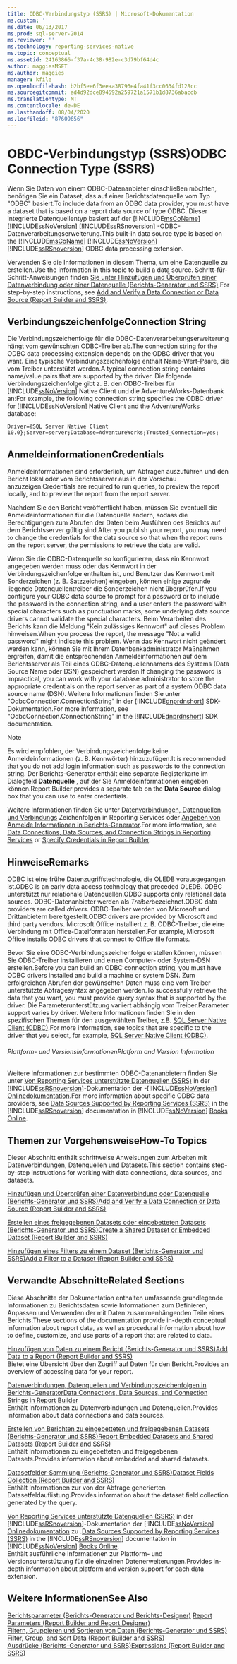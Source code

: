 ```yaml
---
title: ODBC-Verbindungstyp (SSRS) | Microsoft-Dokumentation
ms.custom: ''
ms.date: 06/13/2017
ms.prod: sql-server-2014
ms.reviewer: ''
ms.technology: reporting-services-native
ms.topic: conceptual
ms.assetid: 24163866-f37a-4c38-982e-c3d79bf64d4c
author: maggiesMSFT
ms.author: maggies
manager: kfile
ms.openlocfilehash: b2bf5ee6f3eeaa38796e4fa41f3cc0634fd128cc
ms.sourcegitcommit: ad4d92dce894592a259721a1571b1d8736abacdb
ms.translationtype: MT
ms.contentlocale: de-DE
ms.lasthandoff: 08/04/2020
ms.locfileid: "87609656"
---
```

# <a name="odbc-connection-type-ssrs"></a><span data-ttu-id="17049-102">OBDC-Verbindungstyp (SSRS)</span><span class="sxs-lookup"><span data-stu-id="17049-102">ODBC Connection Type (SSRS)</span></span>
  <span data-ttu-id="17049-103">Wenn Sie Daten von einem ODBC-Datenanbieter einschließen möchten, benötigen Sie ein Dataset, das auf einer Berichtsdatenquelle vom Typ "ODBC" basiert.</span><span class="sxs-lookup"><span data-stu-id="17049-103">To include data from an ODBC data provider, you must have a dataset that is based on a report data source of type ODBC.</span></span> <span data-ttu-id="17049-104">Dieser integrierte Datenquellentyp basiert auf der [!INCLUDE[msCoName](../../includes/msconame-md.md)] [!INCLUDE[ssNoVersion](../../includes/ssnoversion-md.md)] [!INCLUDE[ssRSnoversion](../../includes/ssrsnoversion-md.md)] -ODBC-Datenverarbeitungserweiterung.</span><span class="sxs-lookup"><span data-stu-id="17049-104">This built-in data source type is based on the [!INCLUDE[msCoName](../../includes/msconame-md.md)] [!INCLUDE[ssNoVersion](../../includes/ssnoversion-md.md)] [!INCLUDE[ssRSnoversion](../../includes/ssrsnoversion-md.md)] ODBC data processing extension.</span></span>  
  
 <span data-ttu-id="17049-105">Verwenden Sie die Informationen in diesem Thema, um eine Datenquelle zu erstellen.</span><span class="sxs-lookup"><span data-stu-id="17049-105">Use the information in this topic to build a data source.</span></span> <span data-ttu-id="17049-106">Schritt-für-Schritt-Anweisungen finden [Sie unter Hinzufügen und Überprüfen einer Datenverbindung oder einer Datenquelle &#40;Berichts-Generator und SSRS&#41;](add-and-verify-a-data-connection-report-builder-and-ssrs.md).</span><span class="sxs-lookup"><span data-stu-id="17049-106">For step-by-step instructions, see [Add and Verify a Data Connection or Data Source &#40;Report Builder and SSRS&#41;](add-and-verify-a-data-connection-report-builder-and-ssrs.md).</span></span>  
  
##  <a name="connection-string"></a><a name="Connection"></a> <span data-ttu-id="17049-107">Verbindungszeichenfolge</span><span class="sxs-lookup"><span data-stu-id="17049-107">Connection String</span></span>  
 <span data-ttu-id="17049-108">Die Verbindungszeichenfolge für die ODBC-Datenverarbeitungserweiterung hängt vom gewünschten ODBC-Treiber ab.</span><span class="sxs-lookup"><span data-stu-id="17049-108">The connection string for the ODBC data processing extension depends on the ODBC driver that you want.</span></span> <span data-ttu-id="17049-109">Eine typische Verbindungszeichenfolge enthält Name-Wert-Paare, die vom Treiber unterstützt werden.</span><span class="sxs-lookup"><span data-stu-id="17049-109">A typical connection string contains name/value pairs that are supported by the driver.</span></span> <span data-ttu-id="17049-110">Die folgende Verbindungszeichenfolge gibt z. B. den ODBC-Treiber für [!INCLUDE[ssNoVersion](../../includes/ssnoversion-md.md)] Native Client und die AdventureWorks-Datenbank an:</span><span class="sxs-lookup"><span data-stu-id="17049-110">For example, the following connection string specifies the ODBC driver for [!INCLUDE[ssNoVersion](../../includes/ssnoversion-md.md)] Native Client and the AdventureWorks database:</span></span>  
  
```  
Driver={SQL Server Native Client 10.0};Server=server;Database=AdventureWorks;Trusted_Connection=yes;  
```  
  
  
##  <a name="credentials"></a><a name="Credentials"></a> <span data-ttu-id="17049-111">Anmeldeinformationen</span><span class="sxs-lookup"><span data-stu-id="17049-111">Credentials</span></span>  
 <span data-ttu-id="17049-112">Anmeldeinformationen sind erforderlich, um Abfragen auszuführen und den Bericht lokal oder vom Berichtsserver aus in der Vorschau anzuzeigen.</span><span class="sxs-lookup"><span data-stu-id="17049-112">Credentials are required to run queries, to preview the report locally, and to preview the report from the report server.</span></span>  
  
 <span data-ttu-id="17049-113">Nachdem Sie den Bericht veröffentlicht haben, müssen Sie eventuell die Anmeldeinformationen für die Datenquelle ändern, sodass die Berechtigungen zum Abrufen der Daten beim Ausführen des Berichts auf dem Berichtsserver gültig sind.</span><span class="sxs-lookup"><span data-stu-id="17049-113">After you publish your report, you may need to change the credentials for the data source so that when the report runs on the report server, the permissions to retrieve the data are valid.</span></span>  
  
 <span data-ttu-id="17049-114">Wenn Sie die ODBC-Datenquelle so konfigurieren, dass ein Kennwort angegeben werden muss oder das Kennwort in der Verbindungszeichenfolge enthalten ist, und Benutzer das Kennwort mit Sonderzeichen (z. B. Satzzeichen) eingeben, können einige zugrunde liegende Datenquellentreiber die Sonderzeichen nicht überprüfen.</span><span class="sxs-lookup"><span data-stu-id="17049-114">If you configure your ODBC data source to prompt for a password or to include the password in the connection string, and a user enters the password with special characters such as punctuation marks, some underlying data source drivers cannot validate the special characters.</span></span> <span data-ttu-id="17049-115">Beim Verarbeiten des Berichts kann die Meldung "Kein zulässiges Kennwort" auf dieses Problem hinweisen.</span><span class="sxs-lookup"><span data-stu-id="17049-115">When you process the report, the message "Not a valid password" might indicate this problem.</span></span> <span data-ttu-id="17049-116">Wenn das Kennwort nicht geändert werden kann, können Sie mit Ihrem Datenbankadministrator Maßnahmen ergreifen, damit die entsprechenden Anmeldeinformationen auf dem Berichtsserver als Teil eines ODBC-Datenquellennamens des Systems (Data Source Name oder DSN) gespeichert werden.</span><span class="sxs-lookup"><span data-stu-id="17049-116">If changing the password is impractical, you can work with your database administrator to store the appropriate credentials on the report server as part of a system ODBC data source name (DSN).</span></span> <span data-ttu-id="17049-117">Weitere Informationen finden Sie unter "OdbcConnection.ConnectionString" in der [!INCLUDE[dnprdnshort](../../includes/dnprdnshort-md.md)] SDK-Dokumentation.</span><span class="sxs-lookup"><span data-stu-id="17049-117">For more information, see "OdbcConnection.ConnectionString" in the [!INCLUDE[dnprdnshort](../../includes/dnprdnshort-md.md)] SDK documentation.</span></span>  
  
> [!NOTE]  
>  <span data-ttu-id="17049-118">Es wird empfohlen, der Verbindungszeichenfolge keine Anmeldeinformationen (z. B. Kennwörter) hinzuzufügen.</span><span class="sxs-lookup"><span data-stu-id="17049-118">It is recommended that you do not add login information such as passwords to the connection string.</span></span> <span data-ttu-id="17049-119">Der Berichts-Generator enthält eine separate Registerkarte im Dialogfeld **Datenquelle** , auf der Sie Anmeldeinformationen eingeben können.</span><span class="sxs-lookup"><span data-stu-id="17049-119">Report Builder provides a separate tab on the **Data Source** dialog box that you can use to enter credentials.</span></span>  
  
 <span data-ttu-id="17049-120">Weitere Informationen finden Sie unter [Datenverbindungen, Datenquellen und Verbindungs](../data-connections-data-sources-and-connection-strings-in-reporting-services.md) Zeichenfolgen in Reporting Services oder [Angeben von Anmelde Informationen in Berichts-Generator](../specify-credentials-in-report-builder.md).</span><span class="sxs-lookup"><span data-stu-id="17049-120">For more information, see [Data Connections, Data Sources, and Connection Strings in Reporting Services](../data-connections-data-sources-and-connection-strings-in-reporting-services.md) or [Specify Credentials in Report Builder](../specify-credentials-in-report-builder.md).</span></span>  
  
  
##  <a name="remarks"></a><a name="Remarks"></a> <span data-ttu-id="17049-121">Hinweise</span><span class="sxs-lookup"><span data-stu-id="17049-121">Remarks</span></span>  
 <span data-ttu-id="17049-122">ODBC ist eine frühe Datenzugriffstechnologie, die OLEDB vorausgegangen ist.</span><span class="sxs-lookup"><span data-stu-id="17049-122">ODBC is an early data access technology that preceded OLEDB.</span></span> <span data-ttu-id="17049-123">ODBC unterstützt nur relationale Datenquellen.</span><span class="sxs-lookup"><span data-stu-id="17049-123">ODBC supports only relational data sources.</span></span> <span data-ttu-id="17049-124">ODBC-Datenanbieter werden als *Treiber*bezeichnet.</span><span class="sxs-lookup"><span data-stu-id="17049-124">ODBC data providers are called *drivers*.</span></span> <span data-ttu-id="17049-125">ODBC-Treiber werden von Microsoft und Drittanbietern bereitgestellt.</span><span class="sxs-lookup"><span data-stu-id="17049-125">ODBC drivers are provided by Microsoft and third party vendors.</span></span> <span data-ttu-id="17049-126">Microsoft Office installiert z. B. ODBC-Treiber, die eine Verbindung mit Office-Dateiformaten herstellen.</span><span class="sxs-lookup"><span data-stu-id="17049-126">For example, Microsoft Office installs ODBC drivers that connect to Office file formats.</span></span>  
  
 <span data-ttu-id="17049-127">Bevor Sie eine ODBC-Verbindungszeichenfolge erstellen können, müssen Sie ODBC-Treiber installieren und einen Computer- oder System-DSN erstellen.</span><span class="sxs-lookup"><span data-stu-id="17049-127">Before you can build an ODBC connection string, you must have ODBC drivers installed and build a machine or system DSN.</span></span> <span data-ttu-id="17049-128">Zum erfolgreichen Abrufen der gewünschten Daten muss eine vom Treiber unterstützte Abfragesyntax angegeben werden.</span><span class="sxs-lookup"><span data-stu-id="17049-128">To successfully retrieve the data that you want, you must provide query syntax that is supported by the driver.</span></span> <span data-ttu-id="17049-129">Die Parameterunterstützung variiert abhängig vom Treiber.</span><span class="sxs-lookup"><span data-stu-id="17049-129">Parameter support varies by driver.</span></span> <span data-ttu-id="17049-130">Weitere Informationen finden Sie in den spezifischen Themen für den ausgewählten Treiber, z.B. [SQL Server Native Client (ODBC)](../../relational-databases/native-client/odbc/sql-server-native-client-odbc.md).</span><span class="sxs-lookup"><span data-stu-id="17049-130">For more information, see topics that are specific to the driver that you select, for example, [SQL Server Native Client &#40;ODBC&#41;](../../relational-databases/native-client/odbc/sql-server-native-client-odbc.md).</span></span>  
  
###### <a name="platform-and-version-information"></a><span data-ttu-id="17049-131">Plattform- und Versionsinformationen</span><span class="sxs-lookup"><span data-stu-id="17049-131">Platform and Version Information</span></span>  
 <span data-ttu-id="17049-132">Weitere Informationen zur bestimmten ODBC-Datenanbietern finden Sie unter [Von Reporting Services unterstützte Datenquellen &#40;SSRS&#41;](../create-deploy-and-manage-mobile-and-paginated-reports.md) in der [!INCLUDE[ssRSnoversion](../../includes/ssrsnoversion-md.md)]-Dokumentation der -[!INCLUDE[ssNoVersion](../../includes/ssnoversion-md.md)] [Onlinedokumentation](https://go.microsoft.com/fwlink/?linkid=121312).</span><span class="sxs-lookup"><span data-stu-id="17049-132">For more information about specific ODBC data providers, see [Data Sources Supported by Reporting Services &#40;SSRS&#41;](../create-deploy-and-manage-mobile-and-paginated-reports.md) in the [!INCLUDE[ssRSnoversion](../../includes/ssrsnoversion-md.md)] documentation in [!INCLUDE[ssNoVersion](../../includes/ssnoversion-md.md)] [Books Online](https://go.microsoft.com/fwlink/?linkid=121312).</span></span>  
  
  
##  <a name="how-to-topics"></a><a name="HowTo"></a> <span data-ttu-id="17049-133">Themen zur Vorgehensweise</span><span class="sxs-lookup"><span data-stu-id="17049-133">How-To Topics</span></span>  
 <span data-ttu-id="17049-134">Dieser Abschnitt enthält schrittweise Anweisungen zum Arbeiten mit Datenverbindungen, Datenquellen und Datasets.</span><span class="sxs-lookup"><span data-stu-id="17049-134">This section contains step-by-step instructions for working with data connections, data sources, and datasets.</span></span>  
  
 [<span data-ttu-id="17049-135">Hinzufügen und Überprüfen einer Datenverbindung oder Datenquelle &#40;Berichts-Generator und SSRS&#41;</span><span class="sxs-lookup"><span data-stu-id="17049-135">Add and Verify a Data Connection or Data Source &#40;Report Builder and SSRS&#41;</span></span>](add-and-verify-a-data-connection-report-builder-and-ssrs.md)  
  
 [<span data-ttu-id="17049-136">Erstellen eines freigegebenen Datasets oder eingebetteten Datasets &#40;Berichts-Generator und SSRS&#41;</span><span class="sxs-lookup"><span data-stu-id="17049-136">Create a Shared Dataset or Embedded Dataset &#40;Report Builder and SSRS&#41;</span></span>](create-a-shared-dataset-or-embedded-dataset-report-builder-and-ssrs.md)  
  
 [<span data-ttu-id="17049-137">Hinzufügen eines Filters zu einem Dataset &#40;Berichts-Generator und SSRS&#41;</span><span class="sxs-lookup"><span data-stu-id="17049-137">Add a Filter to a Dataset &#40;Report Builder and SSRS&#41;</span></span>](add-a-filter-to-a-dataset-report-builder-and-ssrs.md)  
  
  
##  <a name="related-sections"></a><a name="Related"></a> <span data-ttu-id="17049-138">Verwandte Abschnitte</span><span class="sxs-lookup"><span data-stu-id="17049-138">Related Sections</span></span>  
 <span data-ttu-id="17049-139">Diese Abschnitte der Dokumentation enthalten umfassende grundlegende Informationen zu Berichtsdaten sowie Informationen zum Definieren, Anpassen und Verwenden der mit Daten zusammenhängenden Teile eines Berichts.</span><span class="sxs-lookup"><span data-stu-id="17049-139">These sections of the documentation provide in-depth conceptual information about report data, as well as procedural information about how to define, customize, and use parts of a report that are related to data.</span></span>  
  
 [<span data-ttu-id="17049-140">Hinzufügen von Daten zu einem Bericht &#40;Berichts-Generator und SSRS&#41;</span><span class="sxs-lookup"><span data-stu-id="17049-140">Add Data to a Report &#40;Report Builder and SSRS&#41;</span></span>](report-datasets-ssrs.md)  
 <span data-ttu-id="17049-141">Bietet eine Übersicht über den Zugriff auf Daten für den Bericht.</span><span class="sxs-lookup"><span data-stu-id="17049-141">Provides an overview of accessing data for your report.</span></span>  
  
 [<span data-ttu-id="17049-142">Datenverbindungen, Datenquellen und Verbindungszeichenfolgen in Berichts-Generator</span><span class="sxs-lookup"><span data-stu-id="17049-142">Data Connections, Data Sources, and Connection Strings in Report Builder</span></span>](../data-connections-data-sources-and-connection-strings-in-report-builder.md)  
 <span data-ttu-id="17049-143">Enthält Informationen zu Datenverbindungen und Datenquellen.</span><span class="sxs-lookup"><span data-stu-id="17049-143">Provides information about data connections and data sources.</span></span>  
  
 [<span data-ttu-id="17049-144">Erstellen von Berichten zu eingebetteten und freigegebenen Datasets &#40;Berichts-Generator und SSRS&#41;</span><span class="sxs-lookup"><span data-stu-id="17049-144">Report Embedded Datasets and Shared Datasets &#40;Report Builder and SSRS&#41;</span></span>](report-embedded-datasets-and-shared-datasets-report-builder-and-ssrs.md)  
 <span data-ttu-id="17049-145">Enthält Informationen zu eingebetteten und freigegebenen Datasets.</span><span class="sxs-lookup"><span data-stu-id="17049-145">Provides information about embedded and shared datasets.</span></span>  
  
 [<span data-ttu-id="17049-146">Datasetfelder-Sammlung &#40;Berichts-Generator und SSRS&#41;</span><span class="sxs-lookup"><span data-stu-id="17049-146">Dataset Fields Collection &#40;Report Builder and SSRS&#41;</span></span>](dataset-fields-collection-report-builder-and-ssrs.md)  
 <span data-ttu-id="17049-147">Enthält Informationen zur von der Abfrage generierten Datasetfeldauflistung.</span><span class="sxs-lookup"><span data-stu-id="17049-147">Provides information about the dataset field collection generated by the query.</span></span>  
  
 <span data-ttu-id="17049-148">[Von Reporting Services unterstützte Datenquellen (SSRS)](../create-deploy-and-manage-mobile-and-paginated-reports.md) in der [!INCLUDE[ssRSnoversion](../../includes/ssrsnoversion-md.md)]-Dokumentation der [!INCLUDE[ssNoVersion](../../includes/ssnoversion-md.md)] [Onlinedokumentation](https://go.microsoft.com/fwlink/?linkid=121312) zu .</span><span class="sxs-lookup"><span data-stu-id="17049-148">[Data Sources Supported by Reporting Services &#40;SSRS&#41;](../create-deploy-and-manage-mobile-and-paginated-reports.md) in the [!INCLUDE[ssRSnoversion](../../includes/ssrsnoversion-md.md)] documentation in [!INCLUDE[ssNoVersion](../../includes/ssnoversion-md.md)] [Books Online](https://go.microsoft.com/fwlink/?linkid=121312).</span></span>  
 <span data-ttu-id="17049-149">Enthält ausführliche Informationen zur Plattform- und Versionsunterstützung für die einzelnen Datenerweiterungen.</span><span class="sxs-lookup"><span data-stu-id="17049-149">Provides in-depth information about platform and version support for each data extension.</span></span>  
  
  
## <a name="see-also"></a><span data-ttu-id="17049-150">Weitere Informationen</span><span class="sxs-lookup"><span data-stu-id="17049-150">See Also</span></span>  
 <span data-ttu-id="17049-151">[Berichtsparameter &#40;Berichts-Generator und Berichts-Designer&#41;](../report-design/report-parameters-report-builder-and-report-designer.md) </span><span class="sxs-lookup"><span data-stu-id="17049-151">[Report Parameters &#40;Report Builder and Report Designer&#41;](../report-design/report-parameters-report-builder-and-report-designer.md) </span></span>  
 <span data-ttu-id="17049-152">[Filtern, Gruppieren und Sortieren von Daten &#40;Berichts-Generator und SSRS&#41;](../report-design/filter-group-and-sort-data-report-builder-and-ssrs.md) </span><span class="sxs-lookup"><span data-stu-id="17049-152">[Filter, Group, and Sort Data &#40;Report Builder and SSRS&#41;](../report-design/filter-group-and-sort-data-report-builder-and-ssrs.md) </span></span>  
 [<span data-ttu-id="17049-153">Ausdrücke &#40;Berichts-Generator und SSRS&#41;</span><span class="sxs-lookup"><span data-stu-id="17049-153">Expressions &#40;Report Builder and SSRS&#41;</span></span>](../report-design/expressions-report-builder-and-ssrs.md)  
  
  
